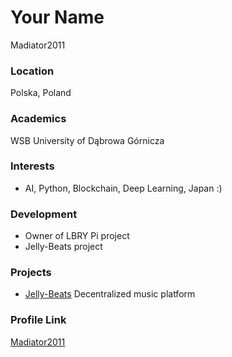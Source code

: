 # Your Name
Madiator2011

### Location

Polska, Poland

### Academics

WSB University of Dąbrowa Górnicza

### Interests

- AI, Python, Blockchain, Deep Learning, Japan :)

### Development

- Owner of LBRY Pi project
- Jelly-Beats project

### Projects

- [Jelly-Beats](https://github.com/btzr-io/jelly-beats) Decentralized music platform

### Profile Link

[Madiator2011](https://github.com/kodxana)
